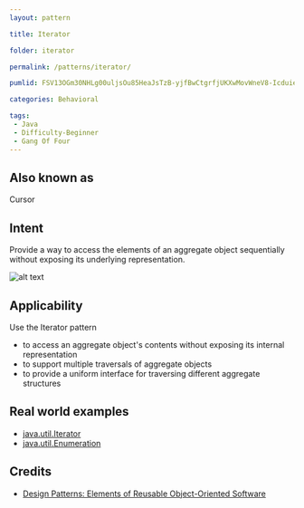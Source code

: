 ```yaml
---
layout: pattern

title: Iterator

folder: iterator

permalink: /patterns/iterator/

pumlid: FSV13OGm30NHLg00uljsOu85HeaJsTzB-yjfBwCtgrfjUKXwMovWneV8-IcduiezGxmEWnXA7PsqvSDWfvk_l1qIUjes6H2teCxnWlGDOpW9wdzAUYypU_i1

categories: Behavioral

tags:
 - Java
 - Difficulty-Beginner
 - Gang Of Four
---
```


## Also known as
Cursor

## Intent
Provide a way to access the elements of an aggregate object
sequentially without exposing its underlying representation.

![alt text](./etc/iterator_1.png "Iterator")

## Applicability
Use the Iterator pattern

* to access an aggregate object's contents without exposing its internal representation
* to support multiple traversals of aggregate objects
* to provide a uniform interface for traversing different aggregate structures

## Real world examples

* [java.util.Iterator](http://docs.oracle.com/javase/8/docs/api/java/util/Iterator.html)
* [java.util.Enumeration](http://docs.oracle.com/javase/8/docs/api/java/util/Enumeration.html)

## Credits

* [Design Patterns: Elements of Reusable Object-Oriented Software](http://www.amazon.com/Design-Patterns-Elements-Reusable-Object-Oriented/dp/0201633612)

